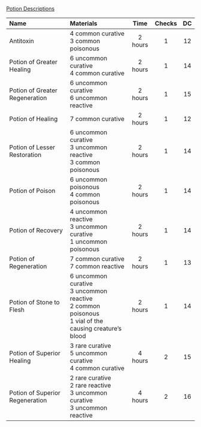 
[Potion Descriptions](https://lolindhir.github.io/PnP/rules/equipment/potions)

| Name                            | Materials                                                                                                  |  Time   | Checks | DC  |
| :------------------------------ | :--------------------------------------------------------------------------------------------------------- | :-----: | :----: | :-: |
| Antitoxin                       | 4 common curative<br>3 common poisonous                                                                    | 2 hours |   1    | 12  |
| Potion of Greater Healing       | 6 uncommon curative<br>4 common curative                                                                   | 2 hours |   1    | 14  |
| Potion of Greater Regeneration  | 6 uncommon curative<br>6 uncommon reactive                                                                 | 2 hours |   1    | 15  |
| Potion of Healing               | 7 common curative                                                                                          | 2 hours |   1    | 12  |
| Potion of Lesser Restoration    | 6 uncommon curative<br>3 uncommon reactive<br>3 common poisonous                                           | 2 hours |   1    | 14  |
| Potion of Poison                | 6 uncommon poisonous<br>4 common poisonous                                                                 | 2 hours |   1    | 14  |
| Potion of Recovery              | 4 uncommon reactive<br>3 uncommon curative<br>1 uncommon poisonous                                         | 2 hours |   1    | 14  |
| Potion of Regeneration          | 7 common curative<br>7 common reactive                                                                     | 2 hours |   1    | 13  |
| Potion of Stone to Flesh        | 6 uncommon curative<br>3 uncommon reactive<br>2 common poisonous<br>1 vial of the causing creature’s blood | 2 hours |   1    | 14  |
| Potion of Superior Healing      | 3 rare curative<br>5 uncommon curative<br>4 common curative                                                | 4 hours |   2    | 15  |
| Potion of Superior Regeneration | 2 rare curative<br>2 rare reactive<br>3 uncommon curative<br>3 uncommon reactive                           | 4 hours |   2    | 16  |

